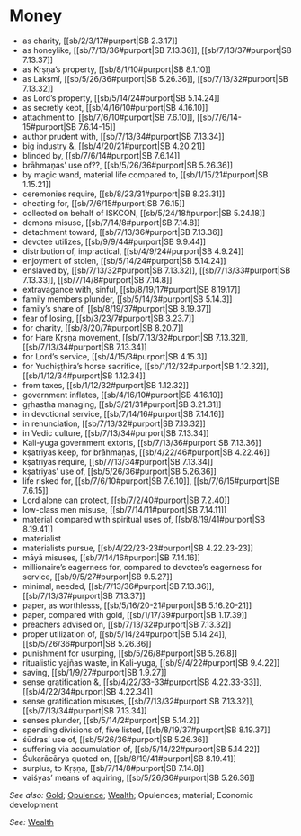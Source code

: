 # Money

* as charity, [[sb/2/3/17#purport|SB 2.3.17]]
* as honeylike, [[sb/7/13/36#purport|SB 7.13.36]], [[sb/7/13/37#purport|SB 7.13.37]]
* as Kṛṣṇa’s property, [[sb/8/1/10#purport|SB 8.1.10]]
* as Lakṣmī, [[sb/5/26/36#purport|SB 5.26.36]], [[sb/7/13/32#purport|SB 7.13.32]]
* as Lord’s property, [[sb/5/14/24#purport|SB 5.14.24]]
* as secretly kept, [[sb/4/16/10#purport|SB 4.16.10]]
* attachment to, [[sb/7/6/10#purport|SB 7.6.10]], [[sb/7/6/14-15#purport|SB 7.6.14-15]]
* author prudent with, [[sb/7/13/34#purport|SB 7.13.34]]
* big industry &, [[sb/4/20/21#purport|SB 4.20.21]]
* blinded by, [[sb/7/6/14#purport|SB 7.6.14]]
* brāhmaṇas’ use of??, [[sb/5/26/36#purport|SB 5.26.36]]
* by magic wand, material life compared to, [[sb/1/15/21#purport|SB 1.15.21]]
* ceremonies require, [[sb/8/23/31#purport|SB 8.23.31]]
* cheating for, [[sb/7/6/15#purport|SB 7.6.15]]
* collected on behalf of ISKCON, [[sb/5/24/18#purport|SB 5.24.18]]
* demons misuse, [[sb/7/14/8#purport|SB 7.14.8]]
* detachment toward, [[sb/7/13/36#purport|SB 7.13.36]]
* devotee utilizes, [[sb/9/9/44#purport|SB 9.9.44]]
* distribution of, impractical, [[sb/4/9/24#purport|SB 4.9.24]]
* enjoyment of stolen, [[sb/5/14/24#purport|SB 5.14.24]]
* enslaved by, [[sb/7/13/32#purport|SB 7.13.32]], [[sb/7/13/33#purport|SB 7.13.33]], [[sb/7/14/8#purport|SB 7.14.8]]
* extravagance with, sinful, [[sb/8/19/17#purport|SB 8.19.17]]
* family members plunder, [[sb/5/14/3#purport|SB 5.14.3]]
* family’s share of, [[sb/8/19/37#purport|SB 8.19.37]]
* fear of losing, [[sb/3/23/7#purport|SB 3.23.7]]
* for charity, [[sb/8/20/7#purport|SB 8.20.7]]
* for Hare Kṛṣṇa movement, [[sb/7/13/32#purport|SB 7.13.32]], [[sb/7/13/34#purport|SB 7.13.34]]
* for Lord’s service, [[sb/4/15/3#purport|SB 4.15.3]]
* for Yudhiṣṭhira’s horse sacrifice, [[sb/1/12/32#purport|SB 1.12.32]], [[sb/1/12/34#purport|SB 1.12.34]]
* from taxes, [[sb/1/12/32#purport|SB 1.12.32]]
* government inflates, [[sb/4/16/10#purport|SB 4.16.10]]
* gṛhastha managing, [[sb/3/21/31#purport|SB 3.21.31]]
* in devotional service, [[sb/7/14/16#purport|SB 7.14.16]]
* in renunciation, [[sb/7/13/32#purport|SB 7.13.32]]
* in Vedic culture, [[sb/7/13/34#purport|SB 7.13.34]]
* Kali-yuga government extorts, [[sb/7/13/36#purport|SB 7.13.36]]
* kṣatriyas keep, for brāhmaṇas, [[sb/4/22/46#purport|SB 4.22.46]]
* kṣatriyas require, [[sb/7/13/34#purport|SB 7.13.34]]
* kṣatriyas’ use of, [[sb/5/26/36#purport|SB 5.26.36]]
* life risked for, [[sb/7/6/10#purport|SB 7.6.10]], [[sb/7/6/15#purport|SB 7.6.15]]
* Lord alone can protect, [[sb/7/2/40#purport|SB 7.2.40]]
* low-class men misuse, [[sb/7/14/11#purport|SB 7.14.11]]
* material compared with spiritual uses of, [[sb/8/19/41#purport|SB 8.19.41]]
* materialist
* materialists pursue, [[sb/4/22/23-23#purport|SB 4.22.23-23]]
* māyā misuses, [[sb/7/14/16#purport|SB 7.14.16]]
* millionaire’s eagerness for, compared to devotee’s eagerness for service, [[sb/9/5/27#purport|SB 9.5.27]]
* minimal, needed, [[sb/7/13/36#purport|SB 7.13.36]], [[sb/7/13/37#purport|SB 7.13.37]]
* paper, as worthlesss, [[sb/5/16/20-21#purport|SB 5.16.20-21]]
* paper, compared with gold, [[sb/1/17/39#purport|SB 1.17.39]]
* preachers advised on, [[sb/7/13/32#purport|SB 7.13.32]]
* proper utilization of, [[sb/5/14/24#purport|SB 5.14.24]], [[sb/5/26/36#purport|SB 5.26.36]]
* punishment for usurping, [[sb/5/26/8#purport|SB 5.26.8]]
* ritualistic yajñas waste, in Kali-yuga, [[sb/9/4/22#purport|SB 9.4.22]]
* saving, [[sb/1/9/27#purport|SB 1.9.27]]
* sense gratification &, [[sb/4/22/33-33#purport|SB 4.22.33-33]], [[sb/4/22/34#purport|SB 4.22.34]]
* sense gratification misuses, [[sb/7/13/32#purport|SB 7.13.32]], [[sb/7/13/34#purport|SB 7.13.34]]
* senses plunder, [[sb/5/14/2#purport|SB 5.14.2]]
* spending divisions of, five listed, [[sb/8/19/37#purport|SB 8.19.37]]
* śūdras’ use of, [[sb/5/26/36#purport|SB 5.26.36]]
* suffering via accumulation of, [[sb/5/14/22#purport|SB 5.14.22]]
* Śukarācārya quoted on, [[sb/8/19/41#purport|SB 8.19.41]]
* surplus, to Kṛṣṇa, [[sb/7/14/8#purport|SB 7.14.8]]
* vaiśyas’ means of aquiring, [[sb/5/26/36#purport|SB 5.26.36]]

*See also:* [Gold](entries/gold.md); [Opulence](entries/opulences.md); [Wealth](entries/wealth.md); Opulences; material; Economic development

*See:* [Wealth](entries/wealth.md)
